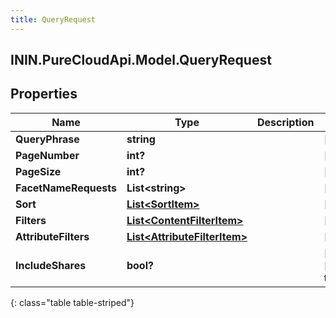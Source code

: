 ```yaml
---
title: QueryRequest
---
```

## ININ.PureCloudApi.Model.QueryRequest

## Properties

|Name | Type | Description | Notes|
|------------ | ------------- | ------------- | -------------|
| **QueryPhrase** | **string** |  | [optional] |
| **PageNumber** | **int?** |  | [optional] |
| **PageSize** | **int?** |  | [optional] |
| **FacetNameRequests** | **List&lt;string&gt;** |  | [optional] |
| **Sort** | [**List&lt;SortItem&gt;**](SortItem.html) |  | [optional] |
| **Filters** | [**List&lt;ContentFilterItem&gt;**](ContentFilterItem.html) |  | [optional] |
| **AttributeFilters** | [**List&lt;AttributeFilterItem&gt;**](AttributeFilterItem.html) |  | [optional] |
| **IncludeShares** | **bool?** |  | [optional] [default to false]|
{: class="table table-striped"}



